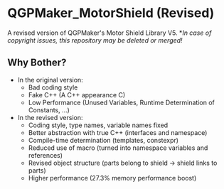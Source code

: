 # QGPMaker_MotorShield (Revised)
A revised version of QGPMaker's Motor Shield Library V5. **In case of copyright issues, this repository may be deleted or merged!*

## Why Bother?
- In the original version:
  - Bad coding style
  - Fake C++ (A C++ appearance C)
  - Low Performance (Unused Variables, Runtime Determination of Constants, ...)
- In the revised version:
  - Coding style, type names, variable names fixed
  - Better abstraction with true C++ (interfaces and namespace)
  - Compile-time determination (templates, constexpr)
  - Reduced use of macro (turned into namespace variables and references)
  - Revised object structure (parts belong to shield -> shield links to parts)
  - Higher performance (27.3\% memory performance boost)
